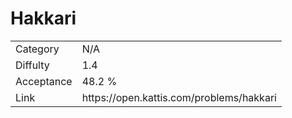 # Hakkari

<table>
    <tr>
        <td>Category</td>
        <td>N/A</td>
    </tr>
    <tr>
        <td>Diffulty</td>
        <td>1.4</td>
    </tr>
    <tr>
        <td>Acceptance</td>
        <td>48.2 %</td>
    </tr>
    <tr>
        <td>Link</td>
        <td>https://open.kattis.com/problems/hakkari</td>
    </tr>
</table>